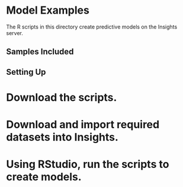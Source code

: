 Model Examples
==============

The R scripts in this directory create predictive models on the Insights server.

Samples Included
----------------


Setting Up
----------

# Download the scripts.
# Download and import required datasets into Insights.
# Using RStudio, run the scripts to create models.
